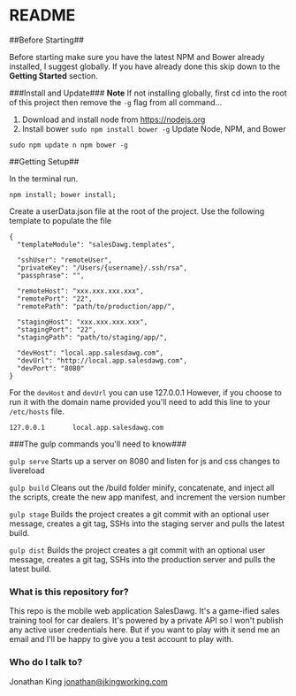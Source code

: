 # README #

##Before Starting##

Before starting make sure you have the latest NPM and Bower already installed, I suggest globally. If you have already done this skip down to the __Getting Started__ section.

###Install and Update###
__Note__ If not installing globally, first cd into the root of this project then remove the `-g` flag from all command...

1. Download and install node from https://nodejs.org
2. Install bower ```sudo npm install bower -g```
Update Node, NPM, and Bower
```
sudo npm update n npm bower -g
```

##Getting Setup##

In the terminal run. 
```
npm install; bower install;
```

Create a userData.json file at the root of the project. Use the following template to populate the file
```
{
  "templateModule": "salesDawg.templates",

  "sshUser": "remoteUser",
  "privateKey": "/Users/{username}/.ssh/rsa",
  "passphrase": "",

  "remoteHost": "xxx.xxx.xxx.xxx",
  "remotePort": "22",
  "remotePath": "path/to/production/app/",

  "stagingHost": "xxx.xxx.xxx.xxx",
  "stagingPort": "22",
  "stagingPath": "path/to/staging/app/",

  "devHost": "local.app.salesdawg.com",
  "devUrl": "http://local.app.salesdawg.com",
  "devPort": "8080"
}
```
For the `devHost` and `devUrl` you can use 127.0.0.1 However, if you choose to run it with the domain name provided you'll need to add this line to your `/etc/hosts` file.
```
127.0.0.1       local.app.salesdawg.com
```


###The gulp commands you'll need to know###

``gulp serve`` Starts up a server on 8080 and listen for js and css changes to livereload

``gulp build`` Cleans out the /build folder minify, concatenate, and inject all the scripts, create the new app manifest, and increment the version number

``gulp stage`` Builds the project creates a git commit with an optional user message, creates a git tag, SSHs into the staging server and pulls the latest build.

``gulp dist`` Builds the project creates a git commit with an optional user message, creates a git tag, SSHs into the production server and pulls the latest build.

### What is this repository for? ###

This repo is the mobile web application SalesDawg. It's a game-ified sales training tool for car dealers. It's powered by a private API so I won't publish any active user credentials here. But if you want to play with it send me an email and I'll be happy to give you a test account to play with.

### Who do I talk to? ###

Jonathan King jonathan@jkingworking.com
